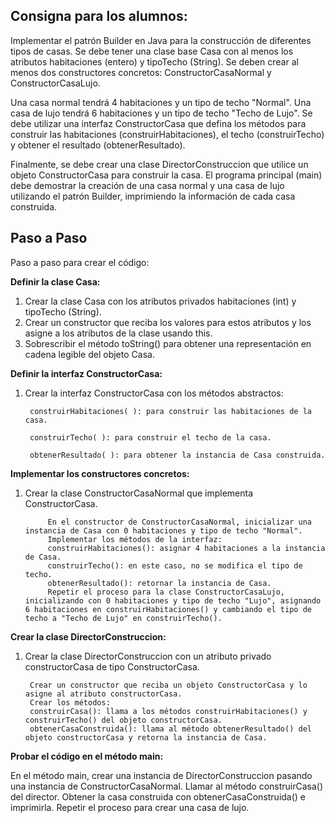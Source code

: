 ## Consigna para los alumnos:

Implementar el patrón Builder en Java para la construcción de diferentes tipos de casas. Se debe tener una clase base Casa con al menos los atributos habitaciones (entero) y tipoTecho (String). Se deben crear al menos dos constructores concretos: ConstructorCasaNormal y ConstructorCasaLujo.

Una casa normal tendrá 4 habitaciones y un tipo de techo "Normal".
Una casa de lujo tendrá 6 habitaciones y un tipo de techo "Techo de Lujo".
Se debe utilizar una interfaz ConstructorCasa que defina los métodos para construir las habitaciones (construirHabitaciones), el techo (construirTecho) y obtener el resultado (obtenerResultado).

Finalmente, se debe crear una clase DirectorConstruccion que utilice un objeto ConstructorCasa para construir la casa. El programa principal (main) debe demostrar la creación de una casa normal y una casa de lujo utilizando el patrón Builder, imprimiendo la información de cada casa construida.

## Paso a Paso

Paso a paso para crear el código:

**Definir la clase Casa:**

1) Crear la clase Casa con los atributos privados habitaciones (int) y tipoTecho (String).
2) Crear un constructor que reciba los valores para estos atributos y los asigne a los atributos de la clase usando this.
3) Sobrescribir el método toString() para obtener una representación en cadena legible del objeto Casa.

**Definir la interfaz ConstructorCasa:**

1) Crear la interfaz ConstructorCasa con los métodos abstractos:

        construirHabitaciones( ): para construir las habitaciones de la casa.

        construirTecho( ): para construir el techo de la casa.

        obtenerResultado( ): para obtener la instancia de Casa construida.
**Implementar los constructores concretos:**

1) Crear la clase ConstructorCasaNormal que implementa ConstructorCasa.

            En el constructor de ConstructorCasaNormal, inicializar una instancia de Casa con 0 habitaciones y tipo de techo "Normal".
            Implementar los métodos de la interfaz:
            construirHabitaciones(): asignar 4 habitaciones a la instancia de Casa.
            construirTecho(): en este caso, no se modifica el tipo de techo.
            obtenerResultado(): retornar la instancia de Casa.
            Repetir el proceso para la clase ConstructorCasaLujo, inicializando con 0 habitaciones y tipo de techo "Lujo", asignando 6 habitaciones en construirHabitaciones() y cambiando el tipo de techo a "Techo de Lujo" en construirTecho().

**Crear la clase DirectorConstruccion:**

1) Crear la clase DirectorConstruccion con un atributo privado constructorCasa de tipo ConstructorCasa. 

        Crear un constructor que reciba un objeto ConstructorCasa y lo asigne al atributo constructorCasa.
        Crear los métodos:
        construirCasa(): llama a los métodos construirHabitaciones() y construirTecho() del objeto constructorCasa.
        obtenerCasaConstruida(): llama al método obtenerResultado() del objeto constructorCasa y retorna la instancia de Casa.
   
**Probar el código en el método main:**

En el método main, crear una instancia de DirectorConstruccion pasando una instancia de ConstructorCasaNormal.
Llamar al método construirCasa() del director.
Obtener la casa construida con obtenerCasaConstruida() e imprimirla.
Repetir el proceso para crear una casa de lujo.